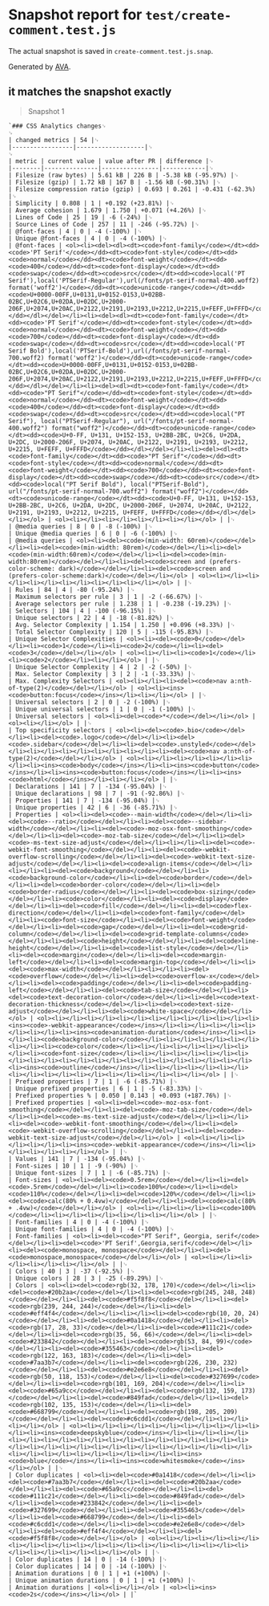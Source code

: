 # Snapshot report for `test/create-comment.test.js`

The actual snapshot is saved in `create-comment.test.js.snap`.

Generated by [AVA](https://avajs.dev).

## it matches the snapshot exactly

> Snapshot 1

    `### CSS Analytics changes␊
    ␊
    | changed metrics | 54 |␊
    |-----------------|-------------------|␊
    ␊
    | metric | current value | value after PR | difference |␊
    |--------|---------------|----------------|------------|␊
    | Filesize (raw bytes) | 5.61 kB | 226 B | -5.38 kB (-95.97%) |␊
    | Filesize (gzip) | 1.72 kB | 167 B | -1.56 kB (-90.31%) |␊
    | Filesize compression ratio (gzip) | 0.693 | 0.261 | -0.431 (-62.3%) |␊
    | Simplicity | 0.808 | 1 | +0.192 (+23.81%) |␊
    | Average cohesion | 1.679 | 1.750 | +0.071 (+4.26%) |␊
    | Lines of Code | 25 | 19 | -6 (-24%) |␊
    | Source Lines of Code | 257 | 11 | -246 (-95.72%) |␊
    | @font-faces | 4 | 0 | -4 (-100%) |␊
    | Unique @font-faces | 4 | 0 | -4 (-100%) |␊
    | @font-faces | <ol><li><del><dl><dt><code>font-family</code></dt><dd><code>'PT Serif'</code></dd><dt><code>font-style</code></dt><dd><code>normal</code></dd><dt><code>font-weight</code></dt><dd><code>400</code></dd><dt><code>font-display</code></dt><dd><code>swap</code></dd><dt><code>src</code></dt><dd><code>local('PT Serif'),local('PTSerif-Regular'),url(/fonts/pt-serif-normal-400.woff2) format('woff2')</code></dd><dt><code>unicode-range</code></dt><dd><code>U+0000-00FF,U+0131,U+0152-0153,U+02BB-02BC,U+02C6,U+02DA,U+02DC,U+2000-206F,U+2074,U+20AC,U+2122,U+2191,U+2193,U+2212,U+2215,U+FEFF,U+FFFD</code></dd></dl></del></li><li><del><dl><dt><code>font-family</code></dt><dd><code>'PT Serif'</code></dd><dt><code>font-style</code></dt><dd><code>normal</code></dd><dt><code>font-weight</code></dt><dd><code>700</code></dd><dt><code>font-display</code></dt><dd><code>swap</code></dd><dt><code>src</code></dt><dd><code>local('PT Serif Bold'),local('PTSerif-Bold'),url(/fonts/pt-serif-normal-700.woff2) format('woff2')</code></dd><dt><code>unicode-range</code></dt><dd><code>U+0000-00FF,U+0131,U+0152-0153,U+02BB-02BC,U+02C6,U+02DA,U+02DC,U+2000-206F,U+2074,U+20AC,U+2122,U+2191,U+2193,U+2212,U+2215,U+FEFF,U+FFFD</code></dd></dl></del></li><li><del><dl><dt><code>font-family</code></dt><dd><code>"PT Serif"</code></dd><dt><code>font-style</code></dt><dd><code>normal</code></dd><dt><code>font-weight</code></dt><dd><code>400</code></dd><dt><code>font-display</code></dt><dd><code>swap</code></dd><dt><code>src</code></dt><dd><code>local("PT Serif"), local("PTSerif-Regular"), url("/fonts/pt-serif-normal-400.woff2") format("woff2")</code></dd><dt><code>unicode-range</code></dt><dd><code>U+0-FF, U+131, U+152-153, U+2BB-2BC, U+2C6, U+2DA, U+2DC, U+2000-206F, U+2074, U+20AC, U+2122, U+2191, U+2193, U+2212, U+2215, U+FEFF, U+FFFD</code></dd></dl></del></li><li><del><dl><dt><code>font-family</code></dt><dd><code>"PT Serif"</code></dd><dt><code>font-style</code></dt><dd><code>normal</code></dd><dt><code>font-weight</code></dt><dd><code>700</code></dd><dt><code>font-display</code></dt><dd><code>swap</code></dd><dt><code>src</code></dt><dd><code>local("PT Serif Bold"), local("PTSerif-Bold"), url("/fonts/pt-serif-normal-700.woff2") format("woff2")</code></dd><dt><code>unicode-range</code></dt><dd><code>U+0-FF, U+131, U+152-153, U+2BB-2BC, U+2C6, U+2DA, U+2DC, U+2000-206F, U+2074, U+20AC, U+2122, U+2191, U+2193, U+2212, U+2215, U+FEFF, U+FFFD</code></dd></dl></del></li></ol> | <ol><li></li><li></li><li></li><li></li></ol> | |␊
    | @media queries | 8 | 0 | -8 (-100%) |␊
    | Unique @media queries | 6 | 0 | -6 (-100%) |␊
    | @media queries | <ol><li><del><code>(min-width: 60rem)</code></del></li><li><del><code>(min-width: 80rem)</code></del></li><li><del><code>(min-width:60rem)</code></del></li><li><del><code>(min-width:80rem)</code></del></li><li><del><code>screen and (prefers-color-scheme: dark)</code></del></li><li><del><code>screen and (prefers-color-scheme:dark)</code></del></li></ol> | <ol><li></li><li></li><li></li><li></li><li></li><li></li></ol> | |␊
    | Rules | 84 | 4 | -80 (-95.24%) |␊
    | Maximum selectors per rule | 3 | 1 | -2 (-66.67%) |␊
    | Average selectors per rule | 1.238 | 1 | -0.238 (-19.23%) |␊
    | Selectors | 104 | 4 | -100 (-96.15%) |␊
    | Unique selectors | 22 | 4 | -18 (-81.82%) |␊
    | Avg. Selector Complexity | 1.154 | 1.250 | +0.096 (+8.33%) |␊
    | Total Selector Complexity | 120 | 5 | -115 (-95.83%) |␊
    | Unique Selector Complexities | <ol><li><del><code>0</code></del></li><li><code>1</code></li><li><code>2</code></li><li><del><code>3</code></del></li></ol> | <ol><li></li><li><code>1</code></li><li><code>2</code></li><li></li></ol> | |␊
    | Unique Selector Complexity | 4 | 2 | -2 (-50%) |␊
    | Max. Selector Complexity | 3 | 2 | -1 (-33.33%) |␊
    | Max. Complexity Selectors | <ol><li></li><li><del><code>nav a:nth-of-type(2)</code></del></li></ol> | <ol><li><ins><code>button:focus</code></ins></li><li></li></ol> | |␊
    | Universal selectors | 2 | 0 | -2 (-100%) |␊
    | Unique universal selectors | 1 | 0 | -1 (-100%) |␊
    | Universal selectors | <ol><li><del><code>*</code></del></li></ol> | <ol><li></li></ol> | |␊
    | Top specificity selectors | <ol><li><del><code>.bio</code></del></li><li><del><code>.logo</code></del></li><li><del><code>.sidebar</code></del></li><li><del><code>.unstyled</code></del></li><li></li><li></li><li></li><li></li><li><del><code>nav a:nth-of-type(2)</code></del></li></ol> | <ol><li></li><li></li><li></li><li></li><li><ins><code>body</code></ins></li><li><ins><code>button</code></ins></li><li><ins><code>button:focus</code></ins></li><li><ins><code>html</code></ins></li><li></li></ol> | |␊
    | Declarations | 141 | 7 | -134 (-95.04%) |␊
    | Unique declarations | 98 | 7 | -91 (-92.86%) |␊
    | Properties | 141 | 7 | -134 (-95.04%) |␊
    | Unique properties | 42 | 6 | -36 (-85.71%) |␊
    | Properties | <ol><li><del><code>--main-width</code></del></li><li><del><code>--ratio</code></del></li><li><del><code>--sidebar-width</code></del></li><li><del><code>-moz-osx-font-smoothing</code></del></li><li><del><code>-moz-tab-size</code></del></li><li><del><code>-ms-text-size-adjust</code></del></li><li></li><li><del><code>-webkit-font-smoothing</code></del></li><li><del><code>-webkit-overflow-scrolling</code></del></li><li><del><code>-webkit-text-size-adjust</code></del></li><li><del><code>align-items</code></del></li><li></li><li><del><code>background</code></del></li><li><code>background-color</code></li><li><del><code>border</code></del></li><li><del><code>border-color</code></del></li><li><del><code>border-radius</code></del></li><li><del><code>box-sizing</code></del></li><li><code>color</code></li><li><del><code>display</code></del></li><li><del><code>fill</code></del></li><li><del><code>flex-direction</code></del></li><li><del><code>font-family</code></del></li><li><code>font-size</code></li><li><del><code>font-weight</code></del></li><li><del><code>gap</code></del></li><li><del><code>grid-column</code></del></li><li><del><code>grid-template-columns</code></del></li><li><del><code>height</code></del></li><li><del><code>line-height</code></del></li><li><del><code>list-style</code></del></li><li><del><code>margin</code></del></li><li><del><code>margin-left</code></del></li><li><del><code>margin-top</code></del></li><li><del><code>max-width</code></del></li><li></li><li><del><code>overflow</code></del></li><li><del><code>overflow-x</code></del></li><li><del><code>padding</code></del></li><li><del><code>padding-left</code></del></li><li><del><code>tab-size</code></del></li><li><del><code>text-decoration-color</code></del></li><li><del><code>text-decoration-thickness</code></del></li><li><del><code>text-size-adjust</code></del></li><li><del><code>white-space</code></del></li></ol> | <ol><li></li><li></li><li></li><li></li><li></li><li></li><li><ins><code>-webkit-appearance</code></ins></li><li></li><li></li><li></li><li></li><li><ins><code>animation-duration</code></ins></li><li></li><li><code>background-color</code></li><li></li><li></li><li></li><li></li><li><code>color</code></li><li></li><li></li><li></li><li></li><li><code>font-size</code></li><li></li><li></li><li></li><li></li><li></li><li></li><li></li><li></li><li></li><li></li><li></li><li><ins><code>outline</code></ins></li><li></li><li></li><li></li><li></li><li></li><li></li><li></li><li></li><li></li></ol> | |␊
    | Prefixed properties | 7 | 1 | -6 (-85.71%) |␊
    | Unique prefixed properties | 6 | 1 | -5 (-83.33%) |␊
    | Prefixed properties % | 0.050 | 0.143 | +0.093 (+187.76%) |␊
    | Prefixed properties | <ol><li><del><code>-moz-osx-font-smoothing</code></del></li><li><del><code>-moz-tab-size</code></del></li><li><del><code>-ms-text-size-adjust</code></del></li><li></li><li><del><code>-webkit-font-smoothing</code></del></li><li><del><code>-webkit-overflow-scrolling</code></del></li><li><del><code>-webkit-text-size-adjust</code></del></li></ol> | <ol><li></li><li></li><li></li><li><ins><code>-webkit-appearance</code></ins></li><li></li><li></li><li></li></ol> | |␊
    | Values | 141 | 7 | -134 (-95.04%) |␊
    | Font-sizes | 10 | 1 | -9 (-90%) |␊
    | Unique font-sizes | 7 | 1 | -6 (-85.71%) |␊
    | Font-sizes | <ol><li><del><code>0.5rem</code></del></li><li><del><code>.5rem</code></del></li><li><code>100%</code></li><li><del><code>110%</code></del></li><li><del><code>120%</code></del></li><li><del><code>calc(80% + 0.4vw)</code></del></li><li><del><code>calc(80% + .4vw)</code></del></li></ol> | <ol><li></li><li></li><li><code>100%</code></li><li></li><li></li><li></li><li></li></ol> | |␊
    | Font-families | 4 | 0 | -4 (-100%) |␊
    | Unique font-families | 4 | 0 | -4 (-100%) |␊
    | Font-families | <ol><li><del><code>"PT Serif", Georgia, serif</code></del></li><li><del><code>'PT Serif',Georgia,serif</code></del></li><li><del><code>monospace, monospace</code></del></li><li><del><code>monospace,monospace</code></del></li></ol> | <ol><li></li><li></li><li></li><li></li></ol> | |␊
    | Colors | 40 | 3 | -37 (-92.5%) |␊
    | Unique colors | 28 | 3 | -25 (-89.29%) |␊
    | Colors | <ol><li><del><code>rgb(32, 178, 170)</code></del></li><li><del><code>#20b2aa</code></del></li><li><del><code>rgb(245, 248, 248)</code></del></li><li><del><code>#f5f8f8</code></del></li><li><del><code>rgb(239, 244, 244)</code></del></li><li><del><code>#eff4f4</code></del></li><li></li><li><del><code>rgb(10, 20, 24)</code></del></li><li><del><code>#0a1418</code></del></li><li><del><code>rgb(17, 28, 33)</code></del></li><li><del><code>#111c21</code></del></li><li><del><code>rgb(35, 56, 66)</code></del></li><li><del><code>#233842</code></del></li><li><del><code>rgb(53, 84, 99)</code></del></li><li><del><code>#355463</code></del></li><li><del><code>rgb(122, 163, 183)</code></del></li><li><del><code>#7aa3b7</code></del></li><li><del><code>rgb(226, 230, 232)</code></del></li><li><del><code>#e2e6e8</code></del></li><li><del><code>rgb(50, 118, 153)</code></del></li><li><del><code>#327699</code></del></li><li><del><code>rgb(101, 169, 204)</code></del></li><li><del><code>#65a9cc</code></del></li><li><del><code>rgb(132, 159, 173)</code></del></li><li><del><code>#849fad</code></del></li><li><del><code>rgb(102, 135, 153)</code></del></li><li><del><code>#668799</code></del></li><li><del><code>rgb(198, 205, 209)</code></del></li><li><del><code>#c6cdd1</code></del></li><li></li><li></li></ol> | <ol><li></li><li></li><li></li><li></li><li></li><li></li><li><ins><code>deepskyblue</code></ins></li><li></li><li></li><li></li><li></li><li></li><li></li><li></li><li></li><li></li><li></li><li></li><li></li><li></li><li></li><li></li><li></li><li></li><li></li><li></li><li></li><li></li><li></li><li><ins><code>blue</code></ins></li><li><ins><code>whitesmoke</code></ins></li></ol> | |␊
    | Color duplicates | <ol><li><del><code>#0a1418</code></del></li><li><del><code>#7aa3b7</code></del></li><li><del><code>#20b2aa</code></del></li><li><del><code>#65a9cc</code></del></li><li><del><code>#111c21</code></del></li><li><del><code>#849fad</code></del></li><li><del><code>#233842</code></del></li><li><del><code>#327699</code></del></li><li><del><code>#355463</code></del></li><li><del><code>#668799</code></del></li><li><del><code>#c6cdd1</code></del></li><li><del><code>#e2e6e8</code></del></li><li><del><code>#eff4f4</code></del></li><li><del><code>#f5f8f8</code></del></li></ol> | <ol><li></li><li></li><li></li><li></li><li></li><li></li><li></li><li></li><li></li><li></li><li></li><li></li><li></li><li></li></ol> | |␊
    | Color duplicates | 14 | 0 | -14 (-100%) |␊
    | Color duplicates | 14 | 0 | -14 (-100%) |␊
    | Animation durations | 0 | 1 | +1 (+100%) |␊
    | Unique animation durations | 0 | 1 | +1 (+100%) |␊
    | Animation durations | <ol><li></li></ol> | <ol><li><ins><code>2s</code></ins></li></ol> | |`

